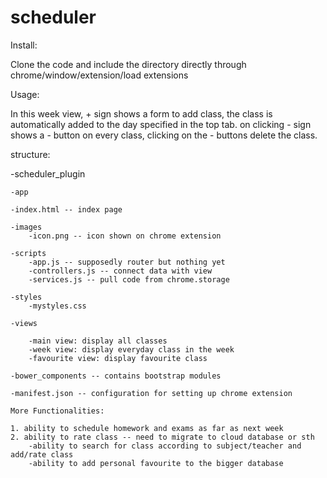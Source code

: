 # scheduler

Install: 

Clone the code and include the directory directly through chrome/window/extension/load extensions

Usage:

In this week view, + sign shows a form to add class, the class is automatically added to the day specified in the top tab. on clicking - sign shows a - button on every class, clicking on the - buttons delete the class. 


structure:

-scheduler_plugin

	-app

	-index.html -- index page

	-images
		-icon.png -- icon shown on chrome extension

	-scripts
		-app.js -- supposedly router but nothing yet
		-controllers.js -- connect data with view
		-services.js -- pull code from chrome.storage

	-styles
		-mystyles.css

	-views

		-main view: display all classes
		-week view: display everyday class in the week
		-favourite view: display favourite class

	-bower_components -- contains bootstrap modules

	-manifest.json -- configuration for setting up chrome extension

	More Functionalities:

	1. ability to schedule homework and exams as far as next week
	2. ability to rate class -- need to migrate to cloud database or sth
		-ability to search for class according to subject/teacher and add/rate class
		-ability to add personal favourite to the bigger database

